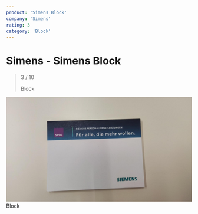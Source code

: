 ```yaml
---
product: 'Simens Block'
company: 'Simens'
rating: 3
category: 'Block'
---
```


# Simens - Simens Block
>
> 3 / 10
>
> Block

![Simens Block](./assets/simens-simens-block-23272011-b36d-4b61-af88-977baaab2286.jpg)
Block
